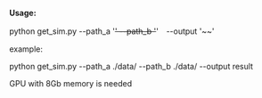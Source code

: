 

**Usage:**

python get_sim.py  --path_a '~~'  --path_b '~~'　--output '~~'

example:

python get_sim.py --path_a ./data/ --path_b ./data/ --output result


GPU with 8Gb memory is needed

